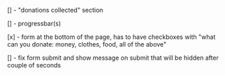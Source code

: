 [] - "donations collected" section

[] - progressbar(s)

[x] - form at the bottom of the page, has to have checkboxes with "what can you donate: money, clothes, food, all of the above"

[] - fix form submit and show message on submit that will be hidden after couple of seconds
